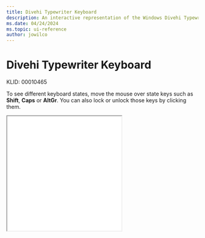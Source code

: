 ```yaml
---
title: Divehi Typewriter Keyboard
description: An interactive representation of the Windows Divehi Typewriter keyboard. To see different keyboard states, click or move the mouse over the state keys.
ms.date: 04/24/2024
ms.topic: ui-reference
author: jowilco
---
```


# Divehi Typewriter Keyboard

KLID: 00010465

To see different keyboard states, move the mouse over state keys such as **Shift**, **Caps** or **AltGr**. You can also lock or unlock those keys by clicking them.

<iframe src="kbddiv2.html" height="300"></iframe>
